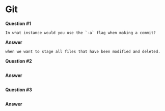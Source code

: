 # Git

**Question #1**
```
In what instance would you use the `-a` flag when making a commit?
```
**Answer**
```
when we want to stage all files that have been modified and deleted.
```
**Question #2**
```
```
**Answer**
```
```
**Question #3**
```
```
**Answer**
```
```
